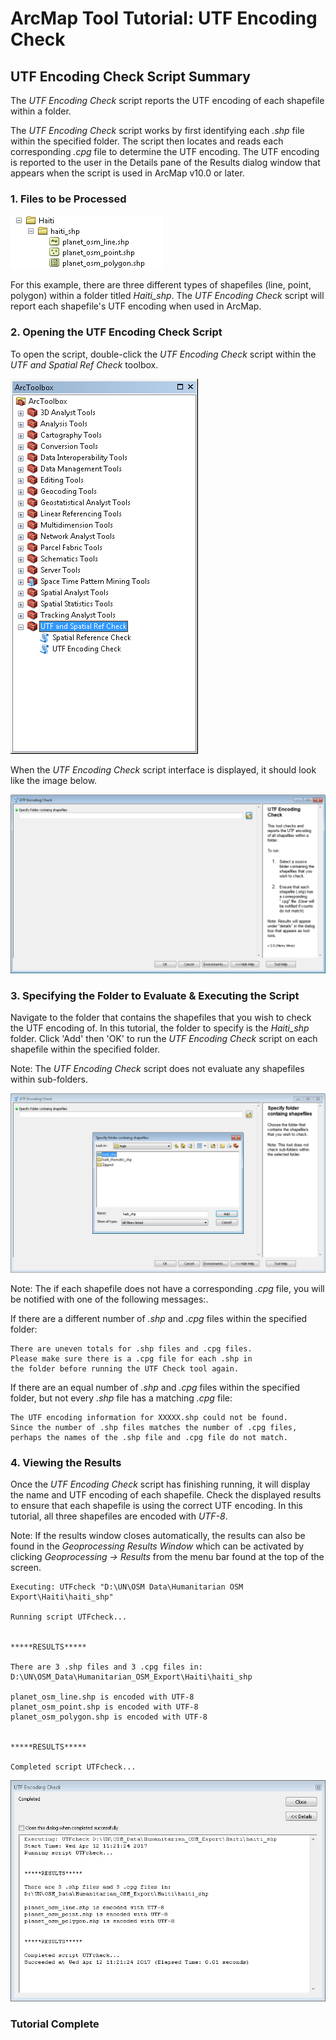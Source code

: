 # ArcMap Tool Tutorial:  UTF Encoding Check

## UTF Encoding Check Script Summary
The *UTF Encoding Check* script reports the UTF encoding of each shapefile within a folder.

The *UTF Encoding Check* script works by first identifying each *.shp* file within the specified folder. The script then locates and reads each corresponding *.cpg* file to determine the UTF encoding. The UTF encoding  is reported to the user in the Details pane of the Results dialog window that appears when the script is used in ArcMap v10.0 or later.

### 1. Files to be Processed
![Files Image](../Screenshots/UTF_Check/files.PNG "Files to be Processed")

For this example, there are three different types of shapefiles (line, point, polygon) within a folder titled *Haiti_shp*. The *UTF Encoding Check* script will report each shapefile's UTF encoding when used in ArcMap.

### 2. Opening the UTF Encoding Check Script
To open the script, double-click the *UTF Encoding Check* script within the *UTF and Spatial Ref Check* toolbox.

![Toolboxes Image](../Screenshots/UTF_Check/toolAdded.PNG "Toolboxes")

When the *UTF Encoding Check* script interface is displayed, it should look like the image below.

![UTF Check UI Image](../Screenshots/UTF_Check/UTFCheckUI.PNG "UTF Check UI")

### 3. Specifying the Folder to Evaluate & Executing the Script
Navigate to the folder that contains the shapefiles that you wish to check the UTF encoding of. In this tutorial, the folder to specify is the *Haiti_shp* folder. Click 'Add' then 'OK' to run the *UTF Encoding Check* script on each shapefile within the specified folder.

Note: The *UTF Encoding Check* script does not evaluate any shapefiles within sub-folders.

![Selecting a folder Image](../Screenshots/UTF_Check/UTFChooseFolder.PNG "Selecting a folder")


Note: The if each shapefile does not have a corresponding *.cpg* file, you will be notified with one of the following messages:.

If there are a different number of *.shp* and *.cpg* files within the specified folder:

	There are uneven totals for .shp files and .cpg files.
	Please make sure there is a .cpg file for each .shp in
	the folder before running the UTF Check tool again.

If there are an equal number of *.shp* and *.cpg* files within the specified folder, but not every *.shp* file has a matching *.cpg* file:

	The UTF encoding information for XXXXX.shp could not be found.
	Since the number of .shp files matches the number of .cpg files,
	perhaps the names of the .shp file and .cpg file do not match.

### 4. Viewing the Results
Once the *UTF Encoding Check* script has finishing running, it will display the name and UTF encoding of each shapefile. Check the displayed results to ensure that each shapefile is using the correct UTF encoding. In this tutorial, all three shapefiles are encoded with *UTF-8*.

Note: If the results window closes automatically, the results can also be found in the *Geoprocessing Results Window* which can be activated by clicking *Geoprocessing -> Results* from the menu bar found at the top of the screen.

	Executing: UTFcheck "D:\UN\OSM Data\Humanitarian OSM Export\Haiti\haiti_shp"

	Running script UTFcheck...


	*****RESULTS*****

	There are 3 .shp files and 3 .cpg files in:
	D:\UN\OSM_Data\Humanitarian_OSM_Export\Haiti\haiti_shp

	planet_osm_line.shp is encoded with UTF-8
	planet_osm_point.shp is encoded with UTF-8
	planet_osm_polygon.shp is encoded with UTF-8


	*****RESULTS*****

	Completed script UTFcheck...

![Results Output Image](../Screenshots/UTF_Check/UTFOutput.PNG "Results Output")

### Tutorial Complete
